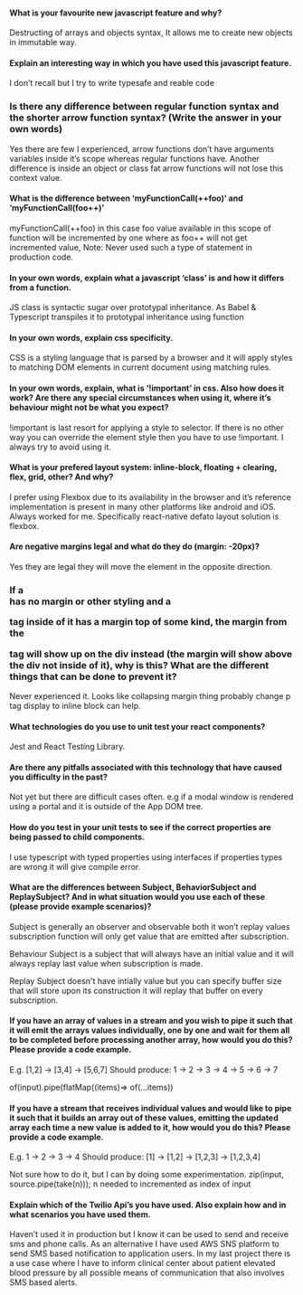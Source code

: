 #### What is your favourite new javascript feature and why?
Destructing of arrays and objects syntax, It allows me to create new objects in immutable way.


#### Explain an interesting way in which you have used this javascript feature.
I don’t recall but I try to write typesafe and reable code

### Is there any difference between regular function syntax and the shorter arrow function syntax? (Write the answer in your own words)
Yes there are few I experienced, arrow functions don’t have arguments variables inside it’s scope whereas regular functions have.
Another difference is inside an object or class fat arrow functions will not lose this context value.

#### What is the difference between ‘myFunctionCall(++foo)’   and  ‘myFunctionCall(foo++)’
myFunctionCall(++foo) in this case foo value available in this scope of function will be incremented by one where as foo++ will not get incremented value,
Note: Never used such a type of statement in production code.


#### In your own words, explain what a javascript ‘class’ is and how it differs from a function.
JS class is syntactic sugar over prototypal inheritance. As Babel & Typescript transpiles it to prototypal inheritance using function


#### In your own words, explain css specificity.
CSS is a styling language that is parsed by a browser and it will apply styles to matching DOM elements in current document using matching rules.

#### In your own words, explain, what is ‘!important’ in css.  Also how does it work?  Are there any special circumstances when using it, where it’s behaviour might not be what you expect?

!important is last resort for applying a style to selector. If there is no other way you can override the element style then you have to use !important. I always try to avoid using it.


#### What is your prefered layout system: inline-block, floating + clearing, flex, grid, other?  And why?
I prefer using Flexbox due to its availability in the browser and it’s reference implementation is present in many other platforms like android and iOS.
Always worked for me.
Specifically react-native defato layout solution is flexbox.

#### Are negative margins legal and what do they do (margin: -20px)?
Yes they are legal they will move the element in the opposite direction.

### If a <div/> has no margin or other styling and a <p/> tag inside of it has a margin top of some kind, the margin from the <p/> tag will show up on the div instead (the margin will show above the div not inside of it), why is this?  What are the different things that can be done to prevent it?
Never experienced it. Looks like collapsing margin thing probably change p tag display to inline block can help.


#### What technologies do you use to unit test your react components?
Jest and React Testing Library.

#### Are there any pitfalls associated with this technology that have caused you difficulty in the past?
Not yet but there are difficult cases often. e.g if a modal window is rendered using a portal and it is outside of the App DOM tree.


#### How do you test in your unit tests to see if the correct properties are being passed to child components.
I use typescript with typed properties using interfaces if properties types are wrong it will give compile error.



#### What are the differences between Subject, BehaviorSubject and ReplaySubject?  And in what situation would you use each of these (please provide example scenarios)?

Subject is generally an observer and observable both it won’t replay values subscription function will only get value that are emitted after subscription.

Behaviour Subject is a subject that will always have an initial value and it will always replay last value when subscription is made.

Replay Subject doesn't have intially value but you can specify buffer size that will store upon its construction it will replay that buffer on every subscription.


#### If you have an array of values in a stream and you wish to pipe it such that it will emit the arrays values individually, one by one and wait for them all to be completed before processing another array, how would you do this?  Please provide a code example.
E.g.
[1,2] -> [3,4] -> [5,6,7]
Should produce:
1 -> 2 -> 3 -> 4 -> 5 -> 6 -> 7

of(input).pipe(flatMap((items)=> of(...items)) 


#### If you have a stream that receives individual values and would like to pipe it such that it builds an array out of these values, emitting the updated array each time a new value is added to it, how would you do this?  Please provide a code example.
E.g.
1 -> 2 -> 3 -> 4
Should produce:
[1] -> [1,2] -> [1,2,3] -> [1,2,3,4]

Not sure how to do it, but I can by doing some experimentation.
zip(input, source.pipe(take(n)));
n needed to incremented as index of input


#### Explain which of the Twilio Api’s you have used.  Also explain how and in what scenarios you have used them.

Haven’t used it in production but I know it can be used to send and receive sms and phone calls. As an alternative I have used AWS
SNS platform to send SMS based notification to application users. In my last project there is a use case where I have to inform clinical center about patient elevated blood pressure by all possible means of communication that also involves SMS based alerts.




 


